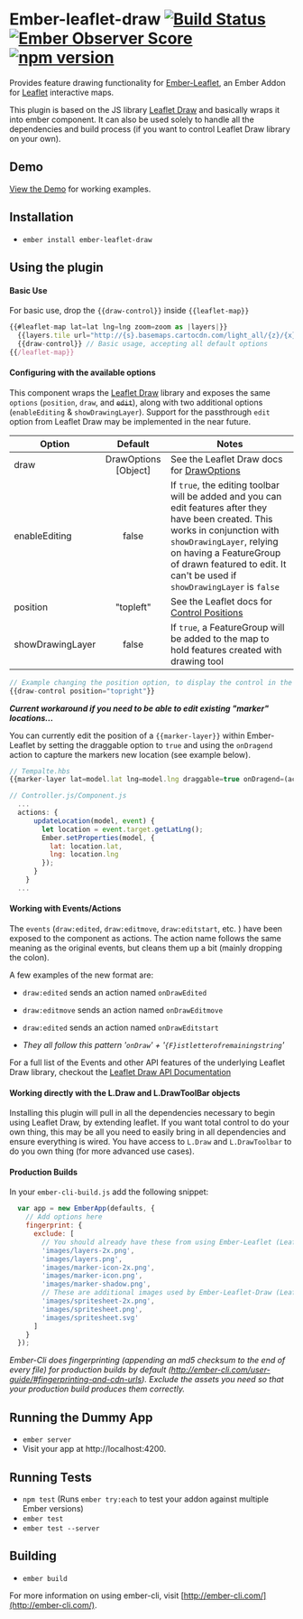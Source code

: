 # Ember-leaflet-draw [![Build Status](https://travis-ci.org/StevenHeinrich/ember-leaflet-draw.svg?branch=master)](https://travis-ci.org/StevenHeinrich/ember-leaflet-draw) [![Ember Observer Score](http://emberobserver.com/badges/ember-leaflet-draw.svg)](http://emberobserver.com/addons/ember-leaflet-draw) [![npm version](https://badge.fury.io/js/ember-leaflet-draw.svg)](https://badge.fury.io/js/ember-leaflet-draw)

Provides feature drawing functionality for [Ember-Leaflet], an Ember Addon for [Leaflet] interactive maps.

This plugin is based on the JS library [Leaflet Draw] and basically wraps it into ember component. It can also be used solely to handle all the dependencies and build process (if you want to control Leaflet Draw library on your own).

## Demo
[View the Demo](https://stevenheinrich.github.io/ember-leaflet-draw/) for working examples.

## Installation

* `ember install ember-leaflet-draw`

## Using the plugin

#### Basic Use
For basic use, drop the `{{draw-control}}` inside `{{leaflet-map}}`
```js
{{#leaflet-map lat=lat lng=lng zoom=zoom as |layers|}}
  {{layers.tile url="http://{s}.basemaps.cartocdn.com/light_all/{z}/{x}/{y}.png"}}
  {{draw-control}} // Basic usage, accepting all default options
{{/leaflet-map}}
```

#### Configuring with the available options

This component wraps the [Leaflet Draw] library and exposes the same `options` (`position`, `draw`, and ~~`edit`~~), along with two additional options (`enableEditing` & `showDrawingLayer`). Support for the passthrough `edit` option from Leaflet Draw may be implemented in the near future.

| Option           | Default   | Notes                            |
| ---------------- |:---------:| -------------------------------- |
| draw             | DrawOptions [Object] | See the Leaflet Draw docs for [DrawOptions] |
| enableEditing    | false      | If `true`, the editing toolbar will be added and you can edit features after they have been created. This works in conjunction with `showDrawingLayer`, relying on having a FeatureGroup of drawn featured to edit. It can't be used if `showDrawingLayer` is `false`  |
| position         | "topleft" | See the Leaflet docs for [Control Positions] |
| showDrawingLayer | false      | If `true`, a FeatureGroup will be added to the map to hold features created with drawing tool  |


```js
// Example changing the position option, to display the control in the top right
{{draw-control position="topright"}}
```

___Current workaround if you need to be able to edit existing "marker" locations...___

You can currently edit the position of a `{{marker-layer}}` within Ember-Leaflet by setting the draggable option to `true` and using the `onDragend` action to capture the markers new location (see example below).
```js
// Tempalte.hbs
{{marker-layer lat=model.lat lng=model.lng draggable=true onDragend=(action "updateLocation" model)}}

// Controller.js/Component.js
  ...
  actions: {
      updateLocation(model, event) {
        let location = event.target.getLatLng();
        Ember.setProperties(model, {
          lat: location.lat,
          lng: location.lng
        });
      }
    }
  ...
```
#### Working with Events/Actions
The `events` (`draw:edited`, `draw:editmove`, `draw:editstart`, etc. ) have been exposed to the component as actions. The action name follows the same meaning as the original events, but cleans them up a bit (mainly dropping the colon).

A few examples of the new format are:

  - `draw:edited` sends an action named `onDrawEdited`
  - `draw:editmove` sends an action named `onDrawEditmove`
  - `draw:edited` sends an action named `onDrawEditstart`

  - *They all follow this pattern '`onDraw`' + '`{F}istletterofremainingstring`'*

For a full list of the Events and other API features of the underlying Leaflet Draw library, checkout the [Leaflet Draw API Documentation]

#### Working directly with the L.Draw and L.DrawToolBar objects

Installing this plugin will pull in all the dependencies necessary to begin using Leaflet Draw, by extending leaflet. If you want total control to do your own thing, this may be all you need to easily bring in all dependencies and ensure everything is wired. You have access to `L.Draw` and `L.DrawToolbar` to do you own thing (for more advanced use cases).

#### Production Builds
In your `ember-cli-build.js` add the following snippet:
```js
  var app = new EmberApp(defaults, {
    // Add options here
    fingerprint: {
      exclude: [
        // You should already have these from using Ember-Leaflet (Leaflet)
        'images/layers-2x.png',
        'images/layers.png',
        'images/marker-icon-2x.png',
        'images/marker-icon.png',
        'images/marker-shadow.png',
        // These are additional images used by Ember-Leaflet-Draw (Leaflet.draw)
        'images/spritesheet-2x.png',
        'images/spritesheet.png',
        'images/spritesheet.svg'
      ]
    }
  });
```

*Ember-Cli does fingerprinting (appending an md5 checksum to the end of every file) for production builds by default (http://ember-cli.com/user-guide/#fingerprinting-and-cdn-urls). Exclude the assets you need so that your production build produces them correctly.*

## Running the Dummy App

* `ember server`
* Visit your app at http://localhost:4200.


## Running Tests

* `npm test` (Runs `ember try:each` to test your addon against multiple Ember versions)
* `ember test`
* `ember test --server`

## Building

* `ember build`

For more information on using ember-cli, visit [http://ember-cli.com/](http://ember-cli.com/).




<!-- Link References -->
[Ember-Leaflet]: http://ember-leaflet.com
[Leaflet]: http://leafletjs.com
[Leaflet Draw]: https://github.com/Leaflet/Leaflet.draw
[Control Positions]: http://leafletjs.com/reference.html#control-positions
[DrawOptions]: https://leaflet.github.io/Leaflet.draw/docs/leaflet-draw-latest.html#drawoptions
[Leaflet Draw API Documentation]: https://leaflet.github.io/Leaflet.draw/docs/leaflet-draw-latest.html
